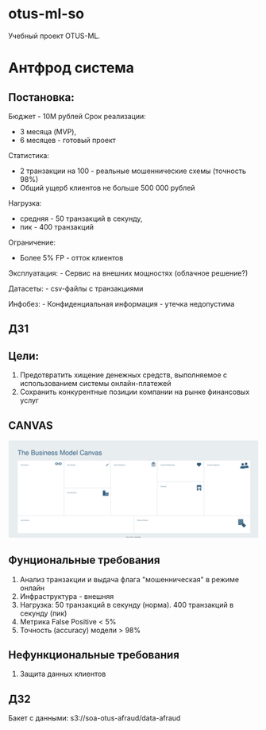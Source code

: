 # otus-ml-so
Учебный проект OTUS-ML.

# Антфрод система

## Постановка:

Бюджет - 10М рублей
Срок реализации: 
  - 3 месяца (MVP),
  - 6 месяцев - готовый проект
    
Статистика: 
  - 2 транзакции на 100 - реальные мошеннические схемы (точность 98%)
  - Общий ущерб клиентов не больше 500 000 рублей
   
Нагрузка:
  - средняя - 50 транзакций в секунду, 
  - пик - 400 транзакций
   
Ограничение:
  - Более 5% FP - отток клиентов

Эксплуатация: - Сервис на внешних мощностях (облачное решение?)

Датасеты: - csv-файлы с транзакциями

Инфобез: - Конфиденциальная информация - утечка недопустима

## ДЗ1

## Цели: 
1. Предотвратить хищение денежных средств, выполняемое с использованием системы онлайн-платежей
2. Сохранить конкурентные позиции компании на рынке финансовых услуг


## CANVAS

<img src="https://github.com/solegark/otus-ml-so/blob/main/Mission%20Canvas.svg">


## Фунциональные требования

1. Анализ транзакции и выдача флага "мошенническая" в режиме онлайн
2. Инфраструктура - внешняя
3. Нагрузка: 50 транзакций в секунду (норма). 400 транзакций в секунду (пик)
4. Метрика False Positive < 5%
5. Точность (accuracy) модели > 98%

## Нефункциональные требования
1. Защита данных клиентов
   

## ДЗ2
Бакет с данными: s3://soa-otus-afraud/data-afraud
